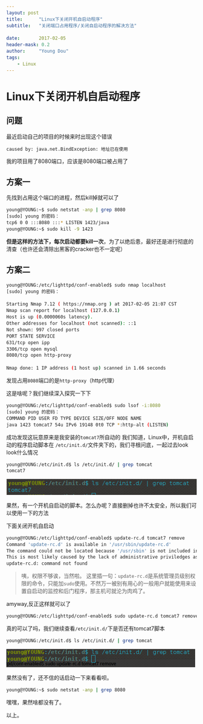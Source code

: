 ```yaml
---
layout: post
title:      "Linux下关闭开机自启动程序"
subtitle:   "关闭端口占用程序/关闭自启动程序的解决方法"

date:       2017-02-05
header-mask: 0.2
author:     "Young Dou"
tags:
    - Linux
---
```

# Linux下关闭开机自启动程序

## 问题
最近启动自己的项目的时候来时出现这个错误

```
caused by: java.net.BindException: 地址已在使用
```
我的项目用了8080端口，应该是8080端口被占用了


## 方案一

先找到占用这个端口的进程，然后kill掉就可以了

```bash
young@YOUNG:~$ sudo netstat -anp | grep 8080
[sudo] young 的密码：
tcp6 0 0 :::8080 :::* LISTEN 1423/java           
young@YOUNG:~$ sudo kill -9 1423
```

**但是这样的方法下，每次启动都要kill一次**，为了以绝后患，最好还是进行彻底的清查（也许还会清除出黑客的cracker也不一定呢）


## 方案二

```bash
young@YOUNG:/etc/lighttpd/conf-enabled$ sudo nmap localhost
[sudo] young 的密码：

Starting Nmap 7.12 ( https://nmap.org ) at 2017-02-05 21:07 CST
Nmap scan report for localhost (127.0.0.1)
Host is up (0.0000060s latency).
Other addresses for localhost (not scanned): ::1
Not shown: 997 closed ports
PORT STATE SERVICE
631/tcp open ipp
3306/tcp open mysql
8080/tcp open http-proxy

Nmap done: 1 IP address (1 host up) scanned in 1.66 seconds
```

发现占用`8080`端口的是`http-proxy`（http代理）

这是啥呢？我们继续深入探究一下下

```bash
young@YOUNG:/etc/lighttpd/conf-enabled$ sudo lsof -i:8080
[sudo] young 的密码：
COMMAND PID USER FD TYPE DEVICE SIZE/OFF NODE NAME
java 1423 tomcat7 54u IPv6 19148 0t0 TCP *:http-alt (LISTEN)
```

成功发现这玩意原来是我安装的`tomcat7`所自动的
我们知道，Linux中，开机自启动的程序启动脚本在 `/etc/init.d/`文件夹下的，我们寻根问底，一起过去look look什么情况

```bash
young@YOUNG:/etc/init.d$ ls /etc/init.d/ | grep tomcat
tomcat7
```

![img1](https://raw.githubusercontent.com/youngdou/youngdou.github.io/master/img/post_imag/2017-02-05/2017-02-05_212840.png) 

果然，有一个开机自启动的脚本。怎么办呢？直接删掉也许不太安全，所以我们可以使用一下的方法

下面关闭开机自启动

```bash
young@YOUNG:/etc/lighttpd/conf-enabled$ update-rc.d tomcat7 remove
Command 'update-rc.d' is available in '/usr/sbin/update-rc.d'
The command could not be located because '/usr/sbin' is not included in the PATH environment variable.
This is most likely caused by the lack of administrative priviledges associated with your user account.
update-rc.d: command not found
```

> 咦，权限不够诶，当然啦。
这里插一句：`update-rc.d`是系统管理员级别权限的命令，只能加`sudo`使用。不然万一被别有用心的一般用户就能使用来设置自启动的监控和后门程序，那主机可就沦为肉鸡了。

amyway,反正这样就可以了

```bash
young@YOUNG:/etc/lighttpd/conf-enabled$ sudo update-rc.d tomcat7 remove
```

真的可以了吗，我们继续查看`/etc/init.d/`下是否还有tomcat7脚本

```bash
young@YOUNG:/etc/init.d$ ls /etc/init.d/ | grep tomcat
```

![img2](https://raw.githubusercontent.com/youngdou/youngdou.github.io/master/img/post_imag/2017-02-05/2017-02-05_212939.png) 

果然没有了，还不信的话启动一下来看看呗。

```bash
young@YOUNG:~$ sudo netstat -anp | grep 8080
```

嘿嘿，果然啥都没有了。

以上。
